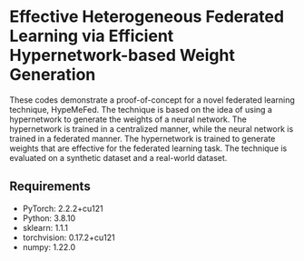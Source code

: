 # Effective Heterogeneous Federated Learning via Efficient Hypernetwork-based Weight Generation

These codes demonstrate a proof-of-concept for a novel federated learning technique, HypeMeFed. The technique is based on the idea of using a hypernetwork to generate the weights of a neural network. The hypernetwork is trained in a centralized manner, while the neural network is trained in a federated manner. The hypernetwork is trained to generate weights that are effective for the federated learning task. The technique is evaluated on a synthetic dataset and a real-world dataset.

## Requirements
- PyTorch: 2.2.2+cu121
- Python: 3.8.10
- sklearn: 1.1.1
- torchvision: 0.17.2+cu121
- numpy: 1.22.0
